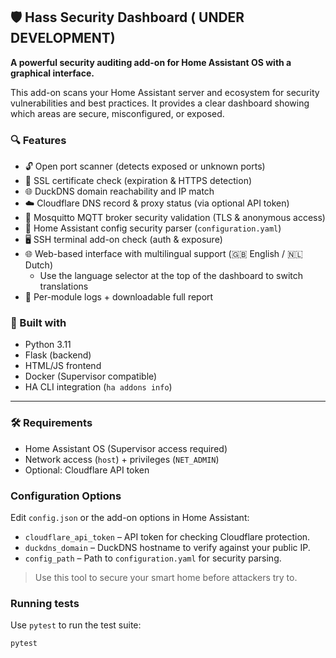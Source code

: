 ## 🛡️ Hass Security Dashboard ( UNDER DEVELOPMENT) 

**A powerful security auditing add-on for Home Assistant OS with a graphical interface.**

This add-on scans your Home Assistant server and ecosystem for security vulnerabilities and best practices. It provides a clear dashboard showing which areas are secure, misconfigured, or exposed.

### 🔍 Features
- 🔓 Open port scanner (detects exposed or unknown ports)
- 🔐 SSL certificate check (expiration & HTTPS detection)
- 🌐 DuckDNS domain reachability and IP match
- ☁️ Cloudflare DNS record & proxy status (via optional API token)
- 📡 Mosquitto MQTT broker security validation (TLS & anonymous access)
- 🧩 Home Assistant config security parser (`configuration.yaml`)
- 🖥️ SSH terminal add-on check (auth & exposure)
- 🌐 Web-based interface with multilingual support (🇬🇧 English / 🇳🇱 Dutch)
  - Use the language selector at the top of the dashboard to switch translations
- 📝 Per-module logs + downloadable full report

### 🧠 Built with
- Python 3.11
- Flask (backend)
- HTML/JS frontend
- Docker (Supervisor compatible)
- HA CLI integration (`ha addons info`)

---

### 🛠️ Requirements
- Home Assistant OS (Supervisor access required)
- Network access (`host`) + privileges (`NET_ADMIN`)
- Optional: Cloudflare API token

### Configuration Options
Edit `config.json` or the add-on options in Home Assistant:

- `cloudflare_api_token` – API token for checking Cloudflare protection.
- `duckdns_domain` – DuckDNS hostname to verify against your public IP.
- `config_path` – Path to `configuration.yaml` for security parsing.

> Use this tool to secure your smart home before attackers try to.


### Running tests
Use `pytest` to run the test suite:

```bash
pytest
```

